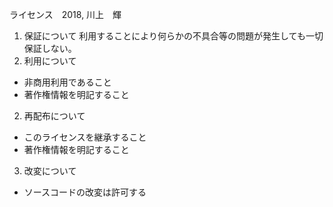 ライセンス　2018, 川上　輝
1. 保証について
利用することにより何らかの不具合等の問題が発生しても一切保証しない。
1. 利用について
+ 非商用利用であること
+ 著作権情報を明記すること
2. 再配布について
+ このライセンスを継承すること
+ 著作権情報を明記すること
3. 改変について
+ ソースコードの改変は許可する
